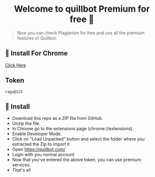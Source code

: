 <h1 align="center">Welcome to quillbot Premium for free 👋</h1>

> Now you can check Plagiarism for free and use all the premium features of Quillbot.
## 🚀 Install For Chrome
  <a href="https://github.com/Raguggg/quillbot-premium-for-free/archive/refs/heads/main.zip" target="_blank">
    Click Here
  </a>
  
## Token
```
ragu@123
```

## 🚀 Install
<ul>
  <li> Download this repo as a ZIP file from GitHub.</li>
  <li> Unzip the file.</li>
  <li> In Chrome go to the extensions page (chrome://extensions).</li>
  <li> Enable Developer Mode.</li>
  <li> Click on "Load Unpacked" button and select the folder where you extracted the Zip to import it</li>
  <li> Open <a href='https://quillbot.com/'>https://quillbot.com/</a> </li>
  <li> Login with you normal account </li>
  <li> Now that you've entered the above token, you can use premium services.</li>
  <li>That's all</li>
</ul>

